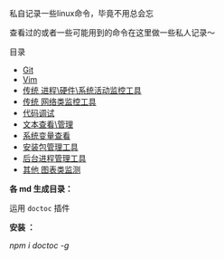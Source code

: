 私自记录一些linux命令，毕竟不用总会忘

查看过的或者一些可能用到的命令在这里做一些私人记录～

目录

* [Git](Git.md)
* [Vim](Vim.md)
* [传统 进程\硬件\系统活动监控工具](进程\硬件\系统活动监控工具.md)
* [传统 网络类监控工具](网络类监控工具.md)
* [代码调试](代码调试.md)
* [文本查看\管理](文本查看\管理.md)
* [系统变量查看](系统变量查看.md)
* [安装包管理工具](安装包管理工具.md)
* [后台进程管理工具](后台进程管理工具.md)
* [其他 图表类监测](图表类监测.md)

**各 md 生成目录：**

运用 `doctoc` 插件

**安装 ：**  

*npm i doctoc -g*
